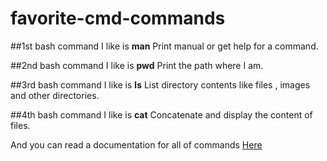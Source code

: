 # favorite-cmd-commands

##1st bash command I like is **man**
Print manual or get help for a command.

##2nd bash command I like is **pwd**
Print the path where I am.

##3rd bash command I like is **ls**
List directory contents like files , images and other directories.

##4th  bash command I like is **cat**
Concatenate and display the content of files.


And you can read a documentation for all of commands [Here](https://ss64.com/)